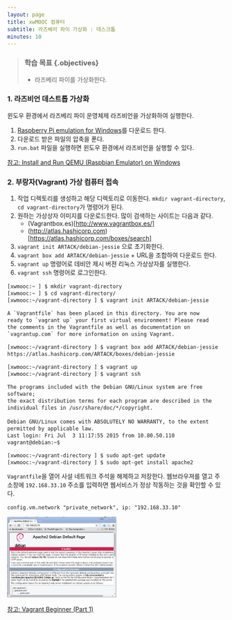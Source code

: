 ```yaml
---
layout: page
title: xwMOOC 컴퓨터
subtitle: 라즈베리 파이 가상화 : 데스크톱
minutes: 10
---
```


> ### 학습 목표 {.objectives}
>
> * 라즈베리 파이를 가상화한다.


### 1. 라즈비언 데스트톱 가상화

윈도우 환경에서 라즈베리 파이 운영체제 라즈비언을 가상화하여 실행한다.

1. [Raspberry Pi emulation for Windows](http://sourceforge.net/projects/rpiqemuwindows/)를 다운로드 한다.
1. 다운로드 받은 파일의 압축을 푼다.
1. `run.bat` 파일을 실행하면 윈도우 환경에서 라즈비언을 실행할 수 있다.

[참고: Install and Run QEMU (Raspbian Emulator) on Windows](https://www.youtube.com/watch?v=rj1QCSJjysM)

### 2. 부랑자(Vagrant) 가상 컴퓨터 접속

1. 작업 디렉토리를 생성하고 해당 디렉토리로 이동한다. `mkdir vagrant-directory`, `cd vagrant-directory`가 명령어가 된다.
1. 원하는 가상상자 이미지를 다운로드한다. 많이 검색하는 사이트는 다음과 같다.
    - (Vagrantbox.es)[http://www.vagrantbox.es/] 
    - (http://atlas.hashicorp.com)[https://atlas.hashicorp.com/boxes/search]
1. `vagrant init ARTACK/debian-jessie` 으로 초기화한다.
1. `vagrant box add ARTACK/debian-jessie` + URL을 조합하여 다운로드 한다.
1. `vagrant up` 명령어로 데비안 제시 버젼 리눅스 가상상자를 실행한다.
1. `vagrant ssh` 명령어로 로그인한다.

~~~ {.shell}
[xwmooc:~ ] $ mkdir vagrant-directory
[xwmooc:~ ] $ cd vagrant-directory/
[xwmooc:~/vagrant-directory ] $ vagrant init ARTACK/debian-jessie
~~~

~~~ {.output}
A `Vagrantfile` has been placed in this directory. You are now
ready to `vagrant up` your first virtual environment! Please read
the comments in the Vagrantfile as well as documentation on
`vagrantup.com` for more information on using Vagrant.
~~~

~~~ {.shell}
[xwmooc:~/vagrant-directory ] $ vagrant box add ARTACK/debian-jessie https://atlas.hashicorp.com/ARTACK/boxes/debian-jessie
~~~

~~~{.shell}
[xwmooc:~/vagrant-directory ] $ vagrant up
[xwmooc:~/vagrant-directory ] $ vagrant ssh
~~~

~~~ {.outpu}
The programs included with the Debian GNU/Linux system are free software;
the exact distribution terms for each program are described in the
individual files in /usr/share/doc/*/copyright.

Debian GNU/Linux comes with ABSOLUTELY NO WARRANTY, to the extent
permitted by applicable law.
Last login: Fri Jul  3 11:17:55 2015 from 10.80.50.110
vagrant@debian:~$
~~~

~~~ {.shell}
[xwmooc:~/vagrant-directory ] $ sudo apt-get update
[xwmooc:~/vagrant-directory ] $ sudo apt-get install apache2
~~~

`Vagrantfile`을 열어 사설 네트워크 주석을 해제하고 저장한다. 웹브라우져를 열고 주소창에 `192.168.33.10` 주소를 입력하면 웹서비스가 정상 작동하는 것을 확인할 수 있다.

~~~ {.shell}
config.vm.network "private_network", ip: "192.168.33.10"
~~~

<img src="fig/virtual-vagrant-apache.png" width="50%" />

[참고: Vagrant Beginner (Part 1)](https://www.youtube.com/watch?v=ZGUEjZckijA)














